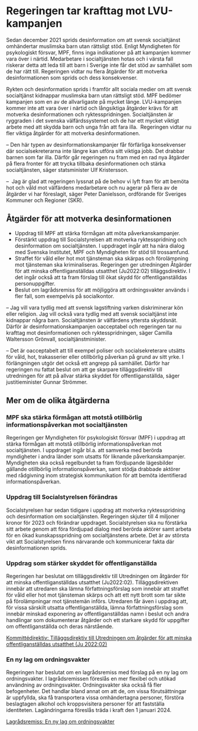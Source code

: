 # Regeringen tar krafttag mot LVU-kampanjen

Sedan december 2021 sprids desinformation om att svensk socialtjänst omhändertar muslimska barn utan rättsligt stöd. Enligt Myndigheten för psykologiskt försvar, MPF, finns inga indikationer på att kampanjen kommer vara över i närtid. Medarbetare i socialtjänsten hotas och i värsta fall riskerar detta att leda till att barn i Sverige inte får det stöd av samhället som de har rätt till. Regeringen vidtar nu flera åtgärder för att motverka desinformationen som sprids och dess konsekvenser.

Rykten och desinformation sprids i framför allt sociala medier om att svensk socialtjänst kidnappar muslimska barn utan rättsligt stöd. MPF bedömer kampanjen som en av de allvarligaste på mycket länge. LVU-kampanjen kommer inte att vara över i närtid och långsiktiga åtgärder krävs för att motverka desinformationen och ryktesspridningen. Socialtjänsten är ryggraden i det svenska välfärdssystemet och de har ett mycket viktigt arbete med att skydda barn och unga från att fara illa.  Regeringen vidtar nu fler viktiga åtgärder för att motverka desinformationen.

– Den här typen av desinformationskampanjer får förfärliga konsekvenser där socialsekreterarna inte längre kan utföra sitt viktiga jobb. Det drabbar barnen som far illa. Därför går regeringen nu fram med en rad nya åtgärder på flera fronter för att trycka tillbaka desinformationen och stärka socialtjänsten, säger statsminister Ulf Kristersson.

–  Jag är glad att regeringen lyssnat på de behov vi lyft fram för att bemöta hot och våld mot välfärdens medarbetare och nu agerar på flera av de åtgärder vi har föreslagit, säger Peter Danielsson, ordförande för Sveriges Kommuner och Regioner (SKR).

## Åtgärder för att motverka desinformationen

* Uppdrag till MPF att stärka förmågan att möta påverkanskampanjer.
* Förstärkt uppdrag till Socialstyrelsen att motverka ryktesspridning och desinformation om socialtjänsten. I uppdraget ingår att ha nära dialog med Svenska Institutet, MPF och Myndigheten för stöd till trossamfund.
* Straffet för våld eller hot mot tjänsteman ska skärpas och förolämpning mot tjänsteman ska kriminaliseras. Regeringen ger utredningen Åtgärder för att minska offentliganställdas utsatthet (Ju2022:02) tilläggsdirektiv. I det ingår också att ta fram förslag till ökat skydd för offentliganställdas personuppgifter.
* Beslut om lagrådsremiss för att möjliggöra att ordningsvakter används i fler fall, som exempelvis på socialkontor.

– Jag vill vara tydlig med att svensk lagstiftning varken diskriminerar kön eller religion. Jag vill också vara tydlig med att svensk socialtjänst inte kidnappar några barn. Socialtjänsten är välfärdens yttersta skyddsnät. Därför är desinformationskampanjen oacceptabel och regeringen tar nu krafttag mot desinformationen och ryktesspridningen, säger Camilla Waltersson Grönvall, socialtjänstminister.

– Det är oacceptabelt att till exempel poliser och socialsekreterare utsätts för våld, hot, trakasserier eller otillbörlig påverkan på grund av sitt yrke. I förlängningen utgör det också ett angrepp på samhället. Därför har regeringen nu fattat beslut om att ge skarpare tilläggsdirektiv till utredningen för att på allvar stärka skyddet för offentliganställda, säger justitieminister Gunnar Strömmer.

## Mer om de olika åtgärderna

### MPF ska stärka förmågan att motstå otillbörlig informationspåverkan mot socialtjänsten

Regeringen ger Myndigheten för psykologiskt försvar (MPF) i uppdrag att stärka förmågan att motstå otillbörlig informationspåverkan mot socialtjänsten. I uppdraget ingår bl.a. att samverka med berörda myndigheter i andra länder som utsatts för liknande påverkanskampanjer. Myndigheten ska också regelbundet ta fram fördjupande lägesbilder gällande otillbörlig informationspåverkan, samt stödja drabbade aktörer med rådgivning inom strategisk kommunikation för att bemöta identifierad informationspåverkan.

### Uppdrag till Socialstyrelsen förändras

Socialstyrelsen har sedan tidigare i uppdrag att motverka ryktesspridning och desinformation om socialtjänsten. Regeringen skjuter till 4 miljoner kronor för 2023 och förändrar uppdraget. Socialstyrelsen ska nu förstärka sitt arbete genom att föra fördjupad dialog med berörda aktörer samt arbeta för en ökad kunskapsspridning om socialtjänstens arbete. Det är av största vikt att Socialstyrelsen finns närvarande och kommunicerar fakta där desinformationen sprids.

### Uppdrag som stärker skyddet för offentliganställda

Regeringen har beslutat om tilläggsdirektiv till Utredningen om åtgärder för att minska offentliganställdas utsatthet (Ju2022:02). Tilläggsdirektiven innebär att utredaren ska lämna författningsförslag som innebär att straffet för våld eller hot mot tjänsteman skärps och att ett nytt brott som tar sikte på förolämpningar mot tjänstemän införs. Utredaren får även i uppdrag att, för vissa särskilt utsatta offentliganställda, lämna författningsförslag som innebär minskad exponering av offentliganställdas namn i beslut och andra handlingar som dokumenterar åtgärder och ett starkare skydd för uppgifter om offentliganställda och deras närstående.

[Kommittédirektiv: Tilläggsdirektiv till Utredningen om åtgärder för att minska offentliganställdas utsatthet (Ju 2022:02)](/rattsliga-dokument/kommittedirektiv/2023/02/dir.-202316)

### En ny lag om ordningsvakter

Regeringen har beslutat om en lagrådsremiss med förslag på en ny lag om ordningsvakter. I lagrådsremissen föreslås en mer flexibel och utökad användning av ordningsvakter. Ordningsvakter ska också få fler befogenheter. Det handlar bland annat om att de, om vissa förutsättningar är uppfyllda, ska få transportera vissa omhändertagna personer, förstöra beslagtagen alkohol och kroppsvisitera personer för att fastställa identiteten. Lagändringarna föreslås träda i kraft den 1 januari 2024.

[Lagrådsremiss: En ny lag om ordningsvakter](/rattsliga-dokument/lagradsremiss/2023/02/en-ny-lag-om-ordningsvakter/)
